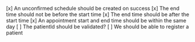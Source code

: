 [x] An unconfirmed schedule should be created on success
[x] The end time should not be before the start time
[x] The end time should be after the start time
[x] An appointment start and end time should be within the same day
[ ] The patientId should be validated?
[ ] We should be able to register a patient